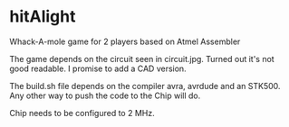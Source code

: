 # hitAlight
Whack-A-mole game for 2 players based on Atmel Assembler

The game depends on the circuit seen in circuit.jpg. Turned out it's not good readable. I promise to add a CAD version.

The build.sh file depends on the compiler avra, avrdude and an STK500. Any other way to push the code to the Chip will do. 

Chip needs to be configured to 2 MHz.
